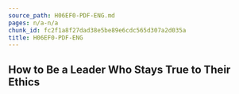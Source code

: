 ```yaml
---
source_path: H06EF0-PDF-ENG.md
pages: n/a-n/a
chunk_id: fc2f1a8f27dad38e5be89e6cdc565d307a2d035a
title: H06EF0-PDF-ENG
---
```

## How to Be a Leader Who Stays True to Their Ethics
